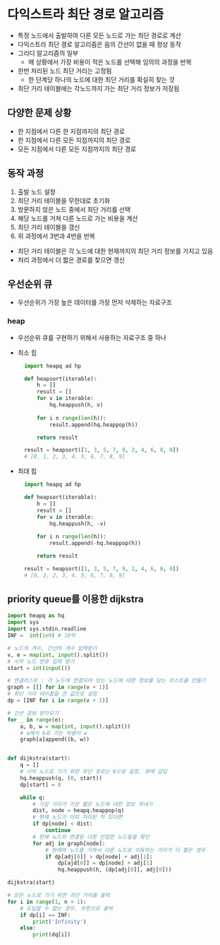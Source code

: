 # 다익스트라 최단 경로 알고리즘
- 특정 노드에서 출발하여 다른 모든 노드로 가는 최단 경로로 계산
- 다익스트라 최단 경로 알고리즘은 음의 간선이 없을 때 정상 동작
- 그리디 알고리즘의 일부
  - 매 상황에서 가장 비용이 적은 노드를 선택해 임의의 과정을 반복
- 한번 처리된 노드 최단 거리는 고정됨
  - 한 단계당 하나의 노드에 대한 최단 거리를 확실히 찾는 것
- 최단 거리 테이블에는 각노드까지 가는 최단 거리 정보가 저장됨

  
## 다양한 문제 상황
- 한 지점에서 다른 한 지점까지의 최단 경로
- 한 지점에서 다른 모든 지접까지의 최단 경로
- 모든 지점에서 다른 모든 지점까지의 최단 경로

## 동작 과정
1. 출발 노드 설정
2. 최단 거리 테이블을 무한대로 초기화
3. 방문하지 않은 노드 중에서 최단 거리를 선택
4. 해당 노드를 거쳐 다른 노드로 가는 비용을 계산
5. 최단 거리 테이블을 갱신
6. 위 과정에서 3번과 4번을 반복
- 최단 거리 테이블은 각 노드에 대한 현재까지의 최단 거리 정보를 가지고 있음
- 처리 과정에서 더 짧은 경로를 찾으면 갱신

## 우선순위 큐
- 우선순위가 가장 높은 데이터를 가장 먼저 삭제하는 자료구조
  
### heap
- 우선순위 큐를 구현하기 위해서 사용하는 자료구조 중 하나
- 최소 힙
  ```python
    import heapq ad hp

    def heapsort(iterable):
        h = []
        result = []
        for v in iterable:
            hq.heappush(h, v)
        
        for i n range(len(h)):
            result.append(hq.heappop(h))

        return result

    result = heapsort([1, 3, 5, 7, 9, 2, 4, 6, 8, 0])
    # [0, 1, 2, 3, 4, 5, 6, 7, 8, 9]
  ```

- 최대 힙
  ```python
    import heapq ad hp

    def heapsort(iterable):
        h = []
        result = []
        for v in iterable:
            hq.heappush(h, -v)
        
        for i n range(len(h)):
            result.append(-hq.heappop(h))

        return result

    result = heapsort([1, 3, 5, 7, 9, 2, 4, 6, 8, 0])
    # [0, 1, 2, 3, 4, 5, 6, 7, 8, 9]
  ```

## priority queue를 이용한 dijkstra
```python
import heapq as hq
import sys
import sys.stdin.readline
INF =  int(1e9) # 10억

# 노드의 개수, 간선의 개수 입력받기
v, e = map(int, input().split())
# 시작 노드 번호 입력 받기
start = int(input())

# 연결리스트 : 각 노드에 연결되어 있는 노드에 대한 정보를 담는 리스트를 만들기
graph = [[] for in range(v + 1)]
# 최단 거리 테이블을 큰 값으로 설정
dp = [INF for i in range(v + 1)]

# 간선 정보 받아오기
for _ in range(e):
    a, b, w = map(int, input().split())
    # a에서 b로 가는 비용이 w
    graph[a]append((b, w))


def dijkstra(start):
    q = []
    # 시작 노드로 가기 위한 최단 경로는 0으로 설정. 큐에 삽입
    hq.heappush(q, (0, start))
    dp[start] = 0

    while q:
        # 가장 거리가 가장 짧은 노드에 대한 정보 꺼내기
        dist, node = heapq.heappop(q)
        # 현재 노드가 이미 처리된 적 있다면
        if dp[node] < dist:
            continue
        # 현재 노드와 연결된 다른 인접한 노드들을 확인
        for adj in graph[node]:
            # 현재의 노드를 거쳐서 다른 노드로 이동하는 거리가 더 짧은 경우
            if dp[adj[0]] > dp[node] + adj[1]:
                dp[ajd[0]] = dp[node] + adj[1]
                hq.heappush(h, (dp[adj[0]], adj[0]))

dijkstra(start)

# 모든 노드로 가기 위한 최단 거리를 출력
for i in range(1, n + 1):
    # 도달할 수 없는 경우, 무한으로 출력
    if dp[i] == INF:
        print('Infinity')
    else:
        print(dq[i])
```